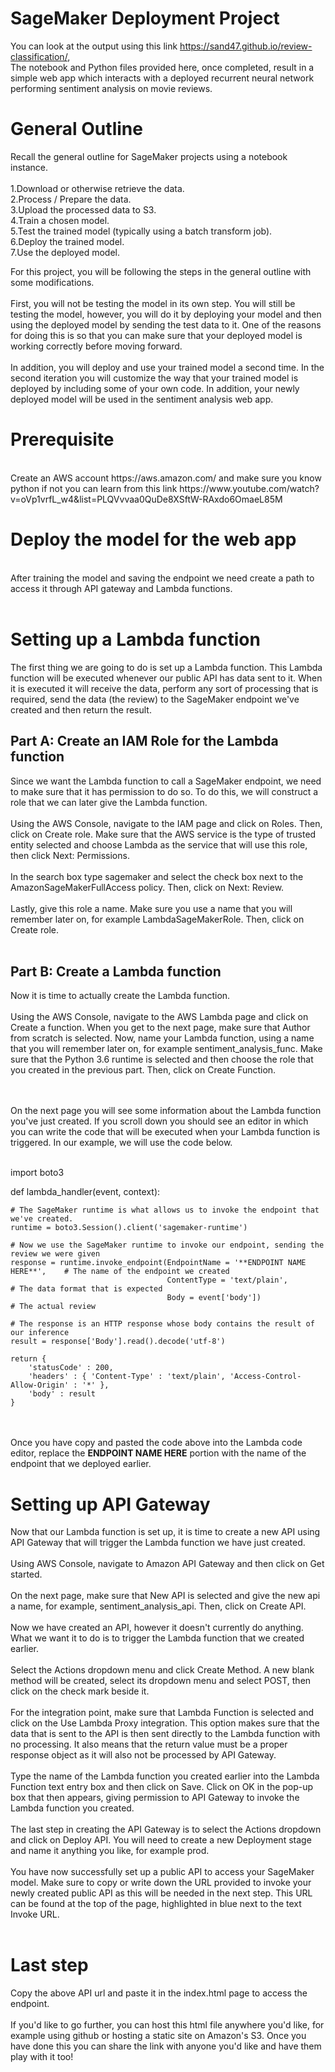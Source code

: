 # SageMaker Deployment Project

You can look at the output using this link https://sand47.github.io/review-classification/, <br>
The notebook and Python files provided here, once completed, result in a simple web app which interacts with a deployed recurrent neural network performing sentiment analysis on movie reviews. 

# General Outline
Recall the general outline for SageMaker projects using a notebook instance.
<br><br>
1.Download or otherwise retrieve the data.<br>
2.Process / Prepare the data.<br>
3.Upload the processed data to S3.<br>
4.Train a chosen model.<br>
5.Test the trained model (typically using a batch transform job).<br>
6.Deploy the trained model.<br>
7.Use the deployed model.<br>

For this project, you will be following the steps in the general outline with some modifications.<br>
<br>
First, you will not be testing the model in its own step. You will still be testing the model, however, you will do it by deploying your model and then using the deployed model by sending the test data to it. One of the reasons for doing this is so that you can make sure that your deployed model is working correctly before moving forward.<br>
<br>
In addition, you will deploy and use your trained model a second time. In the second iteration you will customize the way that your trained model is deployed by including some of your own code. In addition, your newly deployed model will be used in the sentiment analysis web app.<br>

# Prerequisite 
<br>
Create an AWS account https://aws.amazon.com/ and make sure you know python if not you can learn from this link https://www.youtube.com/watch?v=oVp1vrfL_w4&list=PLQVvvaa0QuDe8XSftW-RAxdo6OmaeL85M
<br>

# Deploy the model for the web app
<br>
After training the model and saving the endpoint we need create a path to access it through API gateway and Lambda functions. <br>
<br>

# Setting up a Lambda function<br>
The first thing we are going to do is set up a Lambda function. This Lambda function will be executed whenever our public API has data sent to it. When it is executed it will receive the data, perform any sort of processing that is required, send the data (the review) to the SageMaker endpoint we've created and then return the result.
<br>

## Part A: Create an IAM Role for the Lambda function<br>
Since we want the Lambda function to call a SageMaker endpoint, we need to make sure that it has permission to do so. To do this, we will construct a role that we can later give the Lambda function.
<br><br>
Using the AWS Console, navigate to the IAM page and click on Roles. Then, click on Create role. Make sure that the AWS service is the type of trusted entity selected and choose Lambda as the service that will use this role, then click Next: Permissions.
<br><br>
In the search box type sagemaker and select the check box next to the AmazonSageMakerFullAccess policy. Then, click on Next: Review.
<br><br>
Lastly, give this role a name. Make sure you use a name that you will remember later on, for example LambdaSageMakerRole. Then, click on Create role.
<br><br>
## Part B: Create a Lambda function<br>
Now it is time to actually create the Lambda function.
<br><br>
Using the AWS Console, navigate to the AWS Lambda page and click on Create a function. When you get to the next page, make sure that Author from scratch is selected. Now, name your Lambda function, using a name that you will remember later on, for example sentiment_analysis_func. Make sure that the Python 3.6 runtime is selected and then choose the role that you created in the previous part. Then, click on Create Function.

<br><br>
On the next page you will see some information about the Lambda function you've just created. If you scroll down you should see an editor in which you can write the code that will be executed when your Lambda function is triggered. In our example, we will use the code below.
<br><br>

import boto3

def lambda_handler(event, context):

    # The SageMaker runtime is what allows us to invoke the endpoint that we've created.
    runtime = boto3.Session().client('sagemaker-runtime')

    # Now we use the SageMaker runtime to invoke our endpoint, sending the review we were given
    response = runtime.invoke_endpoint(EndpointName = '**ENDPOINT NAME HERE**',    # The name of the endpoint we created
                                       ContentType = 'text/plain',                 # The data format that is expected
                                       Body = event['body'])                       # The actual review

    # The response is an HTTP response whose body contains the result of our inference
    result = response['Body'].read().decode('utf-8')

    return {
        'statusCode' : 200,
        'headers' : { 'Content-Type' : 'text/plain', 'Access-Control-Allow-Origin' : '*' },
        'body' : result
    }
<br><br>
Once you have copy and pasted the code above into the Lambda code editor, replace the **ENDPOINT NAME HERE** portion with the name of the endpoint that we deployed earlier.

# Setting up API Gateway
Now that our Lambda function is set up, it is time to create a new API using API Gateway that will trigger the Lambda function we have just created.
<br><br>
Using AWS Console, navigate to Amazon API Gateway and then click on Get started.
<br><br>
On the next page, make sure that New API is selected and give the new api a name, for example, sentiment_analysis_api. Then, click on Create API.
<br><br>
Now we have created an API, however it doesn't currently do anything. What we want it to do is to trigger the Lambda function that we created earlier.
<br><br>
Select the Actions dropdown menu and click Create Method. A new blank method will be created, select its dropdown menu and select POST, then click on the check mark beside it.
<br><br>
For the integration point, make sure that Lambda Function is selected and click on the Use Lambda Proxy integration. This option makes sure that the data that is sent to the API is then sent directly to the Lambda function with no processing. It also means that the return value must be a proper response object as it will also not be processed by API Gateway.
<br><br>
Type the name of the Lambda function you created earlier into the Lambda Function text entry box and then click on Save. Click on OK in the pop-up box that then appears, giving permission to API Gateway to invoke the Lambda function you created.
<br><br>
The last step in creating the API Gateway is to select the Actions dropdown and click on Deploy API. You will need to create a new Deployment stage and name it anything you like, for example prod.
<br><br>
You have now successfully set up a public API to access your SageMaker model. Make sure to copy or write down the URL provided to invoke your newly created public API as this will be needed in the next step. This URL can be found at the top of the page, highlighted in blue next to the text Invoke URL.
<br><br>

# Last step
Copy the above API url and paste it in the index.html page to access the endpoint. 
<br><br>
If you'd like to go further, you can host this html file anywhere you'd like, for example using github or hosting a static site on Amazon's S3. Once you have done this you can share the link with anyone you'd like and have them play with it too!
